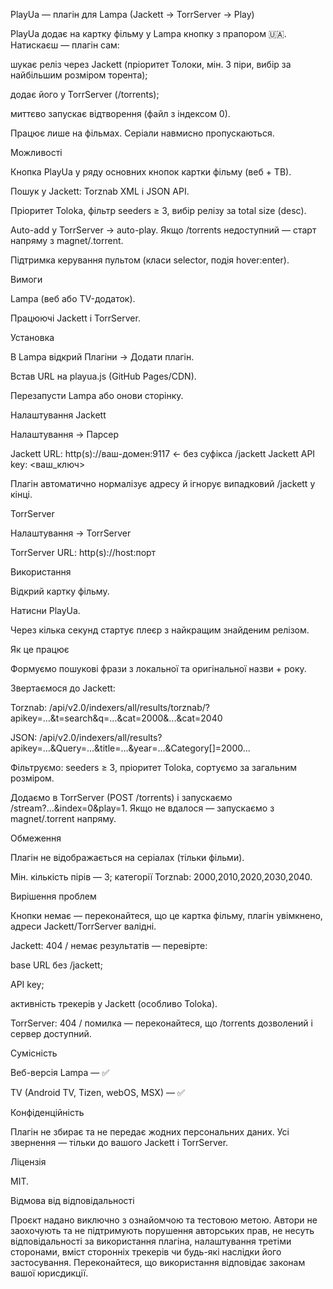 PlayUa — плагін для Lampa (Jackett → TorrServer → Play)

PlayUa додає на картку фільму у Lampa кнопку з прапором 🇺🇦.
Натискаєш — плагін сам:

шукає реліз через Jackett (пріоритет Толоки, мін. 3 піри, вибір за найбільшим розміром торента);

додає його у TorrServer (/torrents);

миттєво запускає відтворення (файл з індексом 0).

Працює лише на фільмах. Серіали навмисно пропускаються.

Можливості

Кнопка PlayUa у ряду основних кнопок картки фільму (веб + ТВ).

Пошук у Jackett: Torznab XML і JSON API.

Пріоритет Toloka, фільтр seeders ≥ 3, вибір релізу за total size (desc).

Auto-add у TorrServer → auto-play. Якщо /torrents недоступний — старт напряму з magnet/.torrent.

Підтримка керування пультом (класи selector, подія hover:enter).

Вимоги

Lampa (веб або TV-додаток).

Працюючі Jackett і TorrServer.

Установка

В Lampa відкрий Плагіни → Додати плагін.

Встав URL на playua.js (GitHub Pages/CDN).

Перезапусти Lampa або онови сторінку.

Налаштування
Jackett

Налаштування → Парсер

Jackett URL:  http(s)://ваш-домен:9117        ← без суфікса /jackett
Jackett API key: <ваш_ключ>


Плагін автоматично нормалізує адресу й ігнорує випадковий /jackett у кінці.

TorrServer

Налаштування → TorrServer

TorrServer URL:  http(s)://host:порт

Використання

Відкрий картку фільму.

Натисни PlayUa.

Через кілька секунд стартує плеєр з найкращим знайденим релізом.

Як це працює

Формуємо пошукові фрази з локальної та оригінальної назви + року.

Звертаємося до Jackett:

Torznab: /api/v2.0/indexers/all/results/torznab/?apikey=...&t=search&q=...&cat=2000&...&cat=2040

JSON: /api/v2.0/indexers/all/results?apikey=...&Query=...&title=...&year=...&Category[]=2000...

Фільтруємо: seeders ≥ 3, пріоритет Toloka, сортуємо за загальним розміром.

Додаємо в TorrServer (POST /torrents) і запускаємо /stream?...&index=0&play=1. Якщо не вдалося — запускаємо з magnet/.torrent напряму.

Обмеження

Плагін не відображається на серіалах (тільки фільми).

Мін. кількість пірів — 3; категорії Torznab: 2000,2010,2020,2030,2040.

Вирішення проблем

Кнопки немає — переконайтеся, що це картка фільму, плагін увімкнено, адреси Jackett/TorrServer валідні.

Jackett: 404 / немає результатів — перевірте:

base URL без /jackett;

API key;

активність трекерів у Jackett (особливо Toloka).

TorrServer: 404 / помилка — переконайтеся, що /torrents дозволений і сервер доступний.

Сумісність

Веб-версія Lampa — ✅

TV (Android TV, Tizen, webOS, MSX) — ✅

Конфіденційність

Плагін не збирає та не передає жодних персональних даних. Усі звернення — тільки до вашого Jackett і TorrServer.

Ліцензія

MIT.

Відмова від відповідальності

Проєкт надано виключно з ознайомчою та тестовою метою.
Автори не заохочують та не підтримують порушення авторських прав, не несуть відповідальності за використання плагіна, налаштування третіми сторонами, вміст сторонніх трекерів чи будь-які наслідки його застосування. Переконайтеся, що використання відповідає законам вашої юрисдикції.
